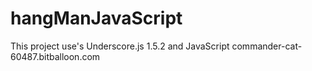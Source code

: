 # hangManJavaScript 
This project use's Underscore.js 1.5.2 and JavaScript 
commander-cat-60487.bitballoon.com
